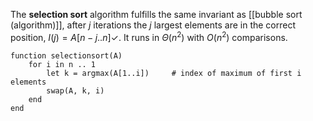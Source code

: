 
The **selection sort** algorithm fulfills the same invariant as [[bubble sort (algorithm)]], after $j$ iterations the $j$ largest elements are in the correct position, $I(j) = A[n-j .. n] \checkmark$. It runs in $\Theta(n^{2})$ with $O(n^{2})$ comparisons.

```
function selectionsort(A)
	for i in n .. 1
		let k = argmax(A[1..i])		# index of maximum of first i elements
		swap(A, k, i)
	end
end
```